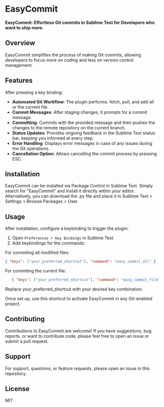 # EasyCommit

**EasyCommit: Effortless Git commits in Sublime Text for Developers who want to ship more.**

## Overview
EasyCommit simplifies the process of making Git commits, allowing developers to focus more on coding and less on version control management.

## Features
After pressing a key binding:
- **Automated Git Workflow**: The plugin performs: fetch, pull, and add all or the current file.
- **Commit Messages**: After staging changes, it prompts for a commit message.
- **Committing**: Commits with the provided message and then pushes the changes to the remote repository on the current branch.
- **Status Updates**: Provides ongoing feedback in the Sublime Text status bar, keeping you informed at every step.
- **Error Handling**: Displays error messages in case of any issues during the Git operations.
- **Cancellation Option**: Allows cancelling the commit process by pressing ESC.

## Installation
EasyCommit can be installed via Package Control in Sublime Text. Simply search for "EasyCommit" and install it directly within your editor. Alternatively, you can download the .py file and place it in Sublime Text > Settings > Browse Packages > User.

## Usage
After installation, configure a keybinding to trigger the plugin:
1. Open `Preferences > Key Bindings` in Sublime Text.
2. Add keybindings for the commands:

For commiting all modified files:
   ```json
   { "keys": ["your_preferred_shortcut"], "command": "easy_commit_all" }
   ```

For commiting the current file:
```json
   { "keys": ["your_preferred_shortcut"], "command": "easy_commit_file" }
   ```

Replace your_preferred_shortcut with your desired key combination.

Once set up, use this shortcut to activate EasyCommit in any Git-enabled project.

## Contributing

Contributions to EasyCommit are welcome! If you have suggestions, bug reports, or want to contribute code, please feel free to open an issue or submit a pull request.

## Support

For support, questions, or feature requests, please open an issue in this repository.

## License

MIT
